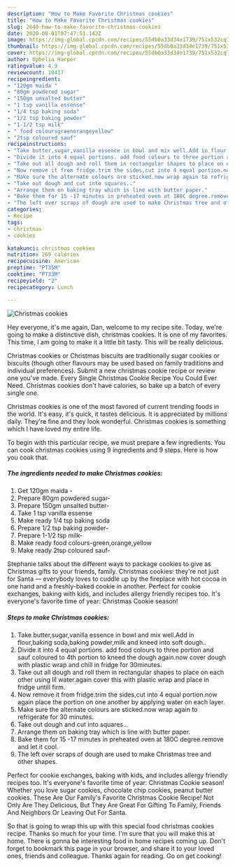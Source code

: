 ```yaml
---
description: "How to Make Favorite Christmas cookies"
title: "How to Make Favorite Christmas cookies"
slug: 2640-how-to-make-favorite-christmas-cookies
date: 2020-08-01T07:47:51.142Z
image: https://img-global.cpcdn.com/recipes/55db0a33d34e1739/751x532cq70/christmas-cookies-recipe-main-photo.jpg
thumbnail: https://img-global.cpcdn.com/recipes/55db0a33d34e1739/751x532cq70/christmas-cookies-recipe-main-photo.jpg
cover: https://img-global.cpcdn.com/recipes/55db0a33d34e1739/751x532cq70/christmas-cookies-recipe-main-photo.jpg
author: Ophelia Harper
ratingvalue: 4.9
reviewcount: 10417
recipeingredient:
- "120gm maida "
- "80gm powdered sugar"
- "150gm unsalted butter"
- "1 tsp vanilla essense"
- "1/4 tsp baking soda"
- "1/2 tsp baking powder"
- "1-1/2 tsp milk"
- " food coloursgreenorangeyellow"
- "2tsp coloured sauf"
recipeinstructions:
- "Take butter,sugar,vanilla essence in bowl and mix well.Add in flour,baking soda,baking powder,milk and kneed into soft dough.."
- "Divide it into 4 equal portions. add food colours to three portion and sauf coloured to 4th portion to kneed the dough again.now cover dough with plastic wrap and chill in fridge for 30minutes."
- "Take out all dough and roll them in rectangular shapes to place on each other using lil water.again cover this with plastic wrap and place in fridge untill firm."
- "Now remove it from fridge.trim the sides,cut into 4 equal portion.now again place the portion on one another by applying water on each layer."
- "Make sure the alternate colours are sticked.now wrap again to refrigerate for 30 minutes."
- "Take out dough and cut into squares.."
- "Arrange them on baking tray which is line with butter paper."
- "Bake them for 15 -17 minutes in preheated oven at 180C degree.remove and let it cool."
- "The left over scraps of dough are used to make Christmas tree and other shapes."
categories:
- Recipe
tags:
- christmas
- cookies

katakunci: christmas cookies 
nutrition: 269 calories
recipecuisine: American
preptime: "PT35M"
cooktime: "PT33M"
recipeyield: "2"
recipecategory: Lunch

---
```



![Christmas cookies](https://img-global.cpcdn.com/recipes/55db0a33d34e1739/751x532cq70/christmas-cookies-recipe-main-photo.jpg)

Hey everyone, it's me again, Dan, welcome to my recipe site. Today, we're going to make a distinctive dish, christmas cookies. It is one of my favorites. This time, I am going to make it a little bit tasty. This will be really delicious.

Christmas cookies or Christmas biscuits are traditionally sugar cookies or biscuits (though other flavours may be used based on family traditions and individual preferences). Submit a new christmas cookie recipe or review one you&#39;ve made. Every Single Christmas Cookie Recipe You Could Ever Need. Christmas cookies don&#39;t have calories, so bake up a batch of every single one.

Christmas cookies is one of the most favored of current trending foods in the world. It's easy, it's quick, it tastes delicious. It is appreciated by millions daily. They're fine and they look wonderful. Christmas cookies is something which I have loved my entire life.


To begin with this particular recipe, we must prepare a few ingredients. You can cook christmas cookies using 9 ingredients and 9 steps. Here is how you cook that.

<!--inarticleads1-->

##### The ingredients needed to make Christmas cookies:

1. Get 120gm maida -
1. Prepare 80gm powdered sugar-
1. Prepare 150gm unsalted butter-
1. Take 1 tsp vanilla essense
1. Make ready 1/4 tsp baking soda
1. Prepare 1/2 tsp baking powder-
1. Prepare 1-1/2 tsp milk-
1. Make ready  food colours-green,orange,yellow
1. Make ready 2tsp coloured sauf-


Stephanie talks about the different ways to package cookies to give as Christmas gifts to your friends, family. Christmas cookies: they&#39;re not just for Santa — everybody loves to cuddle up by the fireplace with hot cocoa in one hand and a freshly-baked cookie in another. Perfect for cookie exchanges, baking with kids, and includes allergy friendly recipes too. It&#39;s everyone&#39;s favorite time of year: Christmas Cookie season! 

<!--inarticleads2-->

##### Steps to make Christmas cookies:

1. Take butter,sugar,vanilla essence in bowl and mix well.Add in flour,baking soda,baking powder,milk and kneed into soft dough..
1. Divide it into 4 equal portions. add food colours to three portion and sauf coloured to 4th portion to kneed the dough again.now cover dough with plastic wrap and chill in fridge for 30minutes.
1. Take out all dough and roll them in rectangular shapes to place on each other using lil water.again cover this with plastic wrap and place in fridge untill firm.
1. Now remove it from fridge.trim the sides,cut into 4 equal portion.now again place the portion on one another by applying water on each layer.
1. Make sure the alternate colours are sticked.now wrap again to refrigerate for 30 minutes.
1. Take out dough and cut into squares..
1. Arrange them on baking tray which is line with butter paper.
1. Bake them for 15 -17 minutes in preheated oven at 180C degree.remove and let it cool.
1. The left over scraps of dough are used to make Christmas tree and other shapes.


Perfect for cookie exchanges, baking with kids, and includes allergy friendly recipes too. It&#39;s everyone&#39;s favorite time of year: Christmas Cookie season! Whether you love sugar cookies, chocolate chip cookies, peanut butter cookies. These Are Our Family&#39;s Favorite Christmas Cookie Recipe! Not Only Are They Delicious, But They Are Great For Gifting To Family, Friends And Neighbors Or Leaving Out For Santa. 

So that is going to wrap this up with this special food christmas cookies recipe. Thanks so much for your time. I'm sure that you will make this at home. There is gonna be interesting food in home recipes coming up. Don't forget to bookmark this page in your browser, and share it to your loved ones, friends and colleague. Thanks again for reading. Go on get cooking!
